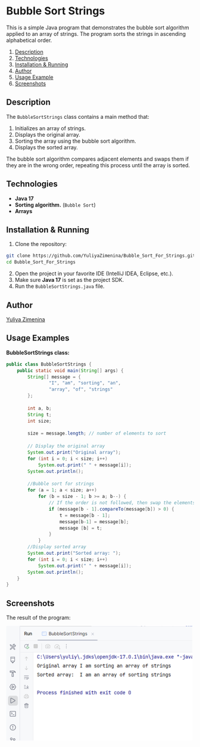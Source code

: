 # Bubble Sort Strings

This is a simple Java program that demonstrates the bubble sort algorithm applied to an array of strings.
The program sorts the strings in ascending alphabetical order.

1. [Description](#description)
2. [Technologies](#technologies)
3. [Installation & Running](#installation-&-running)
4. [Author](#author)
5. [Usage Example](#usage-example)
6. [Screenshots](#screenshots)

## Description

The `BubbleSortStrings` class contains a main method that:
1. Initializes an array of strings.
2. Displays the original array.
3. Sorting the array using the bubble sort algorithm.
4. Displays the sorted array.

The bubble sort algorithm compares adjacent elements and swaps them if they are in the wrong
order, repeating this process until the array is sorted.

## Technologies
- **Java 17**
- **Sorting algorithm.** (`Bubble Sort`)
- **Arrays**

## Installation & Running

1. Clone the repository:
```bash
git clone https://github.com/YuliyaZimenina/Bubble_Sort_For_Strings.git
cd Bubble_Sort_For_Strings
```

2. Open the project in your favorite IDE (IntelliJ IDEA, Eclipse, etc.).
3. Make sure **Java 17** is set as the project SDK.
4. Run the ```BubbleSortStrings.java``` file.

## Author

[Yuliya Zimenina](https://github.com/YuliyaZimenina)

## Usage Examples

**BubbleSortStrings class:**

```java
public class BubbleSortStrings {
    public static void main(String[] args) {
        String[] message = {
                "I", "am", "sorting", "an",
                "array", "of", "strings"
        };

        int a, b;
        String t;
        int size;

        size = message.length; // number of elements to sort

        // Display the original array
        System.out.print("Original array");
        for (int i = 0; i < size; i++)
            System.out.print(" " + message[i]);
        System.out.println();

        //Bubble sort for strings
        for (a = 1; a < size; a++)
            for (b = size - 1; b >= a; b--) {
                // If the order is not followed, then swap the elements
                if (message[b - 1].compareTo(message[b]) > 0) {
                    t = message[b - 1];
                    message[b-1] = message[b];
                    message [b] = t;
                }
            }
        //Display sorted array
        System.out.print("Sorted array: ");
        for (int i = 0; i < size; i++)
            System.out.print(" " + message[i]);
        System.out.println();
    }
}

```
## Screenshots

The result of the program:

<img src="images/The result of the program.png" alt="Result" width="500">

